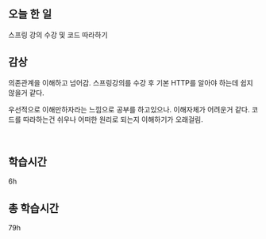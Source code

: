 ## 오늘 한 일

스프링 강의 수강 및 코드 따라하기

## 감상

의존관계을 이해하고 넘어감. 스프링강의를 수강 후 기본 HTTP를 알아야 하는데 쉽지않을거 같다.

우선적으로 이해만하자라는 느낌으로 공부를 하고있으나. 이해자체가 어려운거 같다. 코드를 따라하는건 쉬우나 어떠한 원리로 되는지 이해하기가 오래걸림.

<br>


## 학습시간

6h <br>
## 총 학습시간

79h
